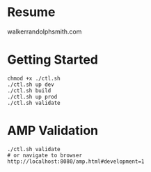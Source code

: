 # Resume

walkerrandolphsmith.com

# Getting Started

```
chmod +x ./ctl.sh
./ctl.sh up dev
./ctl.sh build
./ctl.sh up prod
./ctl.sh validate
```

# AMP Validation

```
./ctl.sh validate
# or navigate to browser
http://localhost:8080/amp.html#development=1
```
